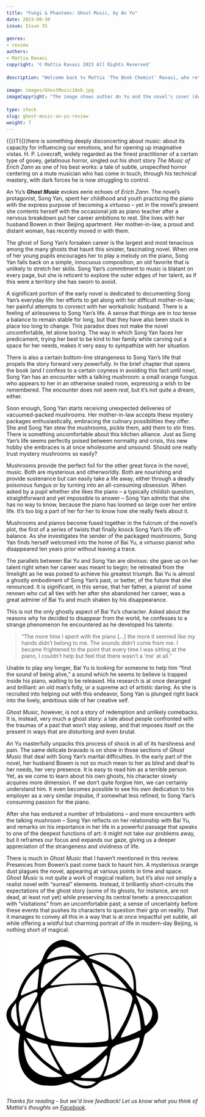 ```yaml
---
title: "Fungi & Phantoms: Ghost Music, by An Yu"
date: 2023-09-30
issue: Issue 35

genres:
- review
authors:
- Mattia Ravasi
copyright: '© Mattia Ravasi 2023 All Rights Reserved'

description: "Welcome back to Mattia 'The Book Chemist' Ravasi, who returns after a six-month hiatus with his second longform fiction review. This time he shifts focus from the abstract and oppressive science fictional to the not-exactly hallucinogenic fantastical."

image: images/GhostMusic10x6.jpg
imageCopyright: "The image shows author An Yu and the novel's cover (designed by Suzanne Dean)."

type: stock
slug: ghost-music-an-yu-review
weight: 7
---
```


{{<glyph>}}T{{</glyph>}}here is something deeply disconcerting about music: about its capacity for influencing our emotions, and for opening up imaginative vistas. H. P. Lovecraft, widely regarded as the finest practitioner of a certain type of gooey, gelatinous horror, singled out his short story *The Music of Erich Zann* as one of his best works: a tale of subtle, unspecified horror centering on a mute musician who has come in touch, through his technical mastery, with dark forces he is now struggling to control.

An Yu’s ***Ghost Music*** evokes eerie echoes of *Erich Zann*. The novel’s protagonist, Song Yan, spent her childhood and youth practicing the piano with the express purpose of becoming a virtuoso – yet in the novel’s present she contents herself with the occasional job as piano teacher after a nervous breakdown put her career ambitions to rest. She lives with her husband Bowen in their Beijing apartment. Her mother-in-law, a proud and distant woman, has recently moved in with them.

The ghost of Song Yan’s forsaken career is the largest and most tenacious among the many ghosts that haunt this sinister, fascinating novel. When one of her young pupils encourages her to play a melody on the piano, Song Yan falls back on a simple, innocuous composition, an old favorite that is unlikely to stretch her skills. Song Yan’s commitment to music is blatant on every page, but she is reticent to explore the outer edges of her talent, as if this were a territory she has sworn to avoid.

A significant portion of the early novel is dedicated to documenting Song Yan’s everyday life: her efforts to get along with her difficult mother-in-law; her painful attempts to connect with her workaholic husband. There is a feeling of airlessness to Song Yan’s life. A sense that things are in too tense a balance to remain stable for long, but that they have also been stuck in place too long to change. This paradox does not make the novel uncomfortable, let alone boring. The way in which Song Yan faces her predicament, trying her best to be kind to her family while carving out a space for her needs, makes it very easy to sympathize with her situation.

There is also a certain bottom-line strangeness to Song Yan’s life that propels the story forward very powerfully. In the brief chapter that opens the book (and I confess to a certain coyness in avoiding this fact until now), Song Yan has an encounter with a talking mushroom: a small orange fungus who appears to her in an otherwise sealed room, expressing a wish to be remembered. The encounter does not seem *real*, but it’s not quite a dream, either.

Soon enough, Song Yan starts receiving unexpected deliveries of vacuumed-packed mushrooms. Her mother-in-law accepts these mystery packages enthusiastically, embracing the culinary possibilities they offer. She and Song Yan stew the mushrooms, pickle them, add them to stir fries. There is something uncomfortable about this kitchen alliance. Just as Song Yan’s life seems perfectly poised between normality and crisis, this new hobby she embraces is at once wholesome and unsound. Should one really trust mystery mushrooms so easily?

Mushrooms provide the perfect foil for the other great force in the novel, music. Both are mysterious and otherworldly. Both are nourishing and provide sustenance but can easily take a life away, either through a deadly poisonous fungus or by turning into an all-consuming obsession. When asked by a pupil whether she likes the piano – a typically childish question, straightforward and yet impossible to answer – Song Yan admits that she has no way to know, because the piano has loomed so large over her entire life. It’s too big a part of her for her to know how she really feels about it.

Mushrooms and pianos become fused together in the fulcrum of the novel’s plot, the first of a series of twists that finally knock Song Yan’s life off-balance. As she investigates the sender of the packaged mushrooms, Song Yan finds herself welcomed into the home of Bai Yu, a virtuoso pianist who disappeared ten years prior without leaving a trace.

The parallels between Bai Yu and Song Yan are obvious: she gave up on her talent right when her career was meant to begin; he retreated from the limelight as he was poised to achieve his greatest triumph. Bai Yu is almost a ghostly embodiment of Song Yan’s past, or better, of the future that she renounced. It is significant, in this sense, that her father, a pianist of some renown who cut all ties with her after she abandoned her career, was a great admirer of Bai Yu and much shaken by his disappearance.

This is not the only ghostly aspect of Bai Yu’s character. Asked about the reasons why he decided to disappear from the world, he confesses to a strange phenomenon he encountered as he developed his talents: 

> “The more time I spent with the piano [...] the more it seemed like my hands didn’t belong to me. The sounds didn’t come from me. I became frightened to the point that every time I was sitting at the piano, I couldn’t help but feel that there wasn’t a ‘me’ at all.” 

Unable to play any longer, Bai Yu is looking for someone to help him “find the sound of being alive,” a sound which he seems to believe is trapped inside his piano, waiting to be released. His research is at once deranged and brilliant: an old man’s folly, or a supreme act of artistic daring. As she is recruited into helping out with this endeavor, Song Yan is plunged right back into the lively, ambitious side of her creative self.

*Ghost Music*, however, is not a story of redemption and unlikely comebacks. It is, instead, very much a ghost story: a tale about people confronted with the traumas of a past that won’t stay asleep, and that imposes itself on the present in ways that are disturbing and even brutal.

An Yu masterfully unpacks this process of shock in all of its harshness and pain. The same delicate bravado is on show in those sections of *Ghost Music* that deal with Song Yan’s marital difficulties. In the early part of the novel, her husband Bowen is not so much mean to her as blind and deaf to her needs, her very presence. It is easy to read him as a terrible person. Yet, as we come to learn about his own ghosts, his character slowly acquires more dimension. If we don’t quite forgive him, we can certainly understand him. It even becomes possible to see his own dedication to his employer as a very similar impulse, if somewhat less refined, to Song Yan’s consuming passion for the piano.

After she has endured a number of tribulations – and more encounters with the talking mushroom – Song Yan reflects on her relationship with Bai Yu, and remarks on his importance in her life in a powerful passage that speaks to one of the deepest functions of art: it might not take our problems away, but it reframes our focus and expands our gaze, giving us a deeper appreciation of the strangeness and vividness of life.

There is much in *Ghost Music* that I haven’t mentioned in this review. Presences from Bowen’s past come back to haunt him. A mysterious orange dust plagues the novel, appearing at various points in time and space. *Ghost Music* is not quite a work of magical realism, but it’s also not simply a realist novel with “surreal” elements. Instead, it brilliantly short-circuits the expectations of the ghost story (some of its ghosts, for instance, are not dead, at least not yet) while preserving its central tenets: a preoccupation with “visitations” from an uncomfortable past; a sense of uncertainty before these events that pushes its characters to question their grip on reality. That it manages to convey all this in a way that is at once impactful yet subtle, all while offering a wistful but charming portrait of life in modern-day Beijing, is nothing short of magical.

![Orbit-lrg](images/Orbit.svg)

*Thanks for reading - but we'd love feedback! Let us know what you think of Mattia's thoughts on [Facebook](https://www.facebook.com/MythaxisMagazine/posts/889662526500068).*
